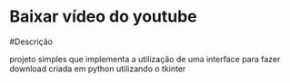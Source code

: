 # Baixar vídeo do youtube

#Descrição

projeto simples que implementa a utilização de uma interface para fazer download criada em python utilizando o tkinter
